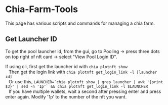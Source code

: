 # Chia-Farm-Tools
This page has various scripts and commands for managing a chia farm.

## Get Launcher ID
To get the pool launcher id, from the gui, go to Pooling -> press three dots on top right of nft card -> select "View Pool Login ID".  

If using cli, first get the launcher id with `chia plotnft show`  
&ensp; Then get the login link with `chia plotnft get_login_link -l [launcher id]`  
&ensp; Or use this, ``LAUNCHER=`chia plotnft show | grep launcher | awk '{print $3}' | sed -n '1p'` && chia plotnft get_login_link -l $LAUNCHER``  
&ensp; If you have multiple wallets, wait a second after pressing enter and press enter again. Modify '1p' to the number of the nft you want.  
